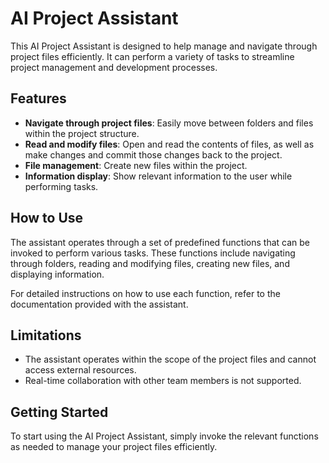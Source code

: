 # AI Project Assistant

This AI Project Assistant is designed to help manage and navigate through project files efficiently. It can perform a variety of tasks to streamline project management and development processes.

## Features

- **Navigate through project files**: Easily move between folders and files within the project structure.
- **Read and modify files**: Open and read the contents of files, as well as make changes and commit those changes back to the project.
- **File management**: Create new files within the project.
- **Information display**: Show relevant information to the user while performing tasks.

## How to Use

The assistant operates through a set of predefined functions that can be invoked to perform various tasks. These functions include navigating through folders, reading and modifying files, creating new files, and displaying information.

For detailed instructions on how to use each function, refer to the documentation provided with the assistant.

## Limitations

- The assistant operates within the scope of the project files and cannot access external resources.
- Real-time collaboration with other team members is not supported.

## Getting Started

To start using the AI Project Assistant, simply invoke the relevant functions as needed to manage your project files efficiently.
